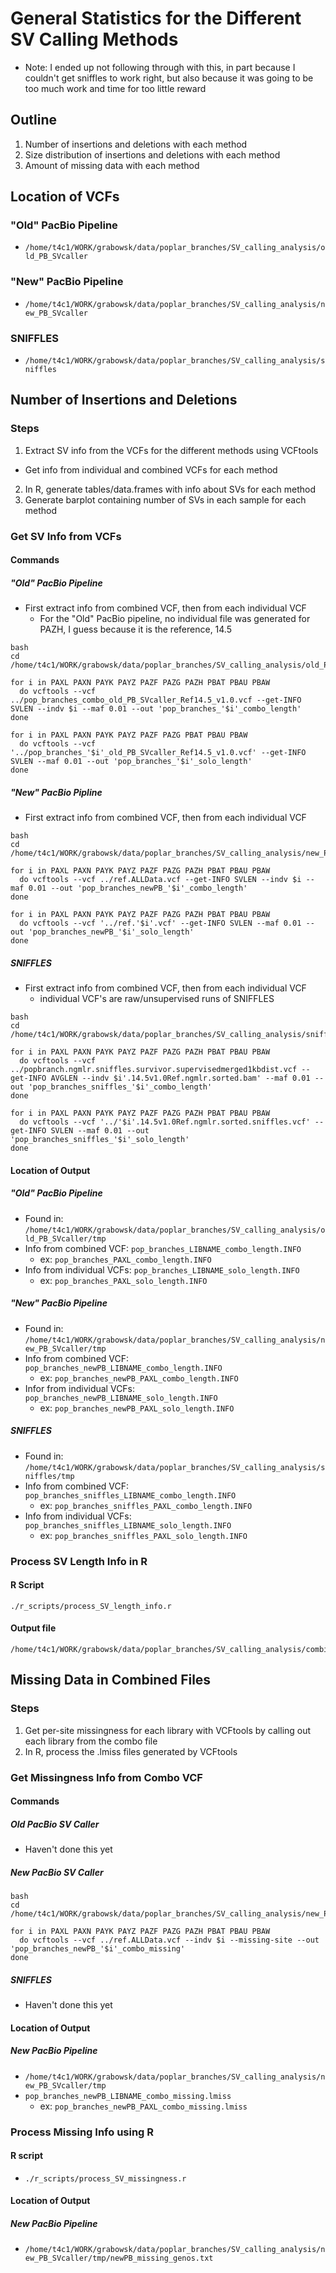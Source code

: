 # General Statistics for the Different SV Calling Methods
* Note: I ended up not following through with this, in part because I \
couldn't get sniffles to work right, but also because it was going to be \
too much work and time for too little reward

## Outline
1) Number of insertions and deletions with each method
2) Size distribution of insertions and deletions with each method
3) Amount of missing data with each method

## Location of VCFs
### "Old" PacBio Pipeline
* `/home/t4c1/WORK/grabowsk/data/poplar_branches/SV_calling_analysis/old_PB_SVcaller`
### "New" PacBio Pipeline
* `/home/t4c1/WORK/grabowsk/data/poplar_branches/SV_calling_analysis/new_PB_SVcaller`
### SNIFFLES
* `/home/t4c1/WORK/grabowsk/data/poplar_branches/SV_calling_analysis/sniffles`

## Number of Insertions and Deletions
### Steps
1) Extract SV info from the VCFs for the different methods using VCFtools
  * Get info from individual and combined VCFs for each method
2) In R, generate tables/data.frames with info about SVs for each method
3) Generate barplot containing number of SVs in each sample for each method
### Get SV Info from VCFs
#### Commands
##### "Old" PacBio Pipeline
* First extract info from combined VCF, then from each individual VCF
  * For the "Old" PacBio pipeline, no individual file was generated for \
PAZH, I guess because it is the reference, 14.5
```
bash
cd /home/t4c1/WORK/grabowsk/data/poplar_branches/SV_calling_analysis/old_PB_SVcaller/tmp

for i in PAXL PAXN PAYK PAYZ PAZF PAZG PAZH PBAT PBAU PBAW
  do vcftools --vcf ../pop_branches_combo_old_PB_SVcaller_Ref14.5_v1.0.vcf --get-INFO SVLEN --indv $i --maf 0.01 --out 'pop_branches_'$i'_combo_length'
done

for i in PAXL PAXN PAYK PAYZ PAZF PAZG PBAT PBAU PBAW
  do vcftools --vcf '../pop_branches_'$i'_old_PB_SVcaller_Ref14.5_v1.0.vcf' --get-INFO SVLEN --maf 0.01 --out 'pop_branches_'$i'_solo_length'
done
```
##### "New" PacBio Pipline
* First extract info from combined VCF, then from each individual VCF
```
bash
cd /home/t4c1/WORK/grabowsk/data/poplar_branches/SV_calling_analysis/new_PB_SVcaller/tmp

for i in PAXL PAXN PAYK PAYZ PAZF PAZG PAZH PBAT PBAU PBAW
  do vcftools --vcf ../ref.ALLData.vcf --get-INFO SVLEN --indv $i --maf 0.01 --out 'pop_branches_newPB_'$i'_combo_length'
done

for i in PAXL PAXN PAYK PAYZ PAZF PAZG PAZH PBAT PBAU PBAW
  do vcftools --vcf '../ref.'$i'.vcf' --get-INFO SVLEN --maf 0.01 --out 'pop_branches_newPB_'$i'_solo_length'
done
```
##### SNIFFLES
* First extract info from combined VCF, then from each individual VCF
  * individual VCF's are raw/unsupervised runs of SNIFFLES
```
bash
cd /home/t4c1/WORK/grabowsk/data/poplar_branches/SV_calling_analysis/sniffles/tmp

for i in PAXL PAXN PAYK PAYZ PAZF PAZG PAZH PBAT PBAU PBAW
  do vcftools --vcf ../popbranch.ngmlr.sniffles.survivor.supervisedmerged1kbdist.vcf --get-INFO AVGLEN --indv $i'.14.5v1.0Ref.ngmlr.sorted.bam' --maf 0.01 --out 'pop_branches_sniffles_'$i'_combo_length'
done

for i in PAXL PAXN PAYK PAYZ PAZF PAZG PAZH PBAT PBAU PBAW
  do vcftools --vcf '../'$i'.14.5v1.0Ref.ngmlr.sorted.sniffles.vcf' --get-INFO SVLEN --maf 0.01 --out 'pop_branches_sniffles_'$i'_solo_length'
done
```
#### Location of Output
##### "Old" PacBio Pipeline
* Found in: `/home/t4c1/WORK/grabowsk/data/poplar_branches/SV_calling_analysis/old_PB_SVcaller/tmp`
* Info from combined VCF: `pop_branches_LIBNAME_combo_length.INFO`
  * ex: `pop_branches_PAXL_combo_length.INFO`
* Info from individual VCFs: `pop_branches_LIBNAME_solo_length.INFO`
  * ex: `pop_branches_PAXL_solo_length.INFO`
##### "New" PacBio Pipeline
* Found in: `/home/t4c1/WORK/grabowsk/data/poplar_branches/SV_calling_analysis/new_PB_SVcaller/tmp`
* Info from combined VCF: `pop_branches_newPB_LIBNAME_combo_length.INFO`
  * ex: `pop_branches_newPB_PAXL_combo_length.INFO`
* Infor from individual VCFs: `pop_branches_newPB_LIBNAME_solo_length.INFO`
  * ex: `pop_branches_newPB_PAXL_solo_length.INFO`
##### SNIFFLES
* Found in: `/home/t4c1/WORK/grabowsk/data/poplar_branches/SV_calling_analysis/sniffles/tmp`
* Info from combined VCF: `pop_branches_sniffles_LIBNAME_combo_length.INFO`
  * ex: `pop_branches_sniffles_PAXL_combo_length.INFO`
* Info from individual VCFs: `pop_branches_sniffles_LIBNAME_solo_length.INFO`
  * ex: `pop_branches_sniffles_PAXL_solo_length.INFO`
### Process SV Length Info in R
#### R Script
```
./r_scripts/process_SV_length_info.r
```
#### Output file
```
/home/t4c1/WORK/grabowsk/data/poplar_branches/SV_calling_analysis/combined_analysis/combined_processed_indel_length_info.rds
```

## Missing Data in Combined Files
### Steps
1. Get per-site missingness for each library with VCFtools by calling out \
each library from the combo file
2. In R, process the .lmiss files generated by VCFtools
### Get Missingness Info from Combo VCF
#### Commands
##### Old PacBio SV Caller
* Haven't done this yet
##### New PacBio SV Caller
```
bash
cd /home/t4c1/WORK/grabowsk/data/poplar_branches/SV_calling_analysis/new_PB_SVcaller/tmp

for i in PAXL PAXN PAYK PAYZ PAZF PAZG PAZH PBAT PBAU PBAW
  do vcftools --vcf ../ref.ALLData.vcf --indv $i --missing-site --out 'pop_branches_newPB_'$i'_combo_missing'
done
```
##### SNIFFLES
* Haven't done this yet
#### Location of Output
##### New PacBio Pipeline
* `/home/t4c1/WORK/grabowsk/data/poplar_branches/SV_calling_analysis/new_PB_SVcaller/tmp`
* `pop_branches_newPB_LIBNAME_combo_missing.lmiss`
  * ex: `pop_branches_newPB_PAXL_combo_missing.lmiss`
### Process Missing Info using R
#### R script
* `./r_scripts/process_SV_missingness.r`
#### Location of Output
##### New PacBio Pipeline
* `/home/t4c1/WORK/grabowsk/data/poplar_branches/SV_calling_analysis/new_PB_SVcaller/tmp/newPB_missing_genos.txt`




 
